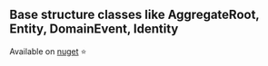## Base structure classes like AggregateRoot, Entity, DomainEvent, Identity

Available on [nuget](https://www.nuget.org/packages/OpsDDDExtensions/) ⭐
